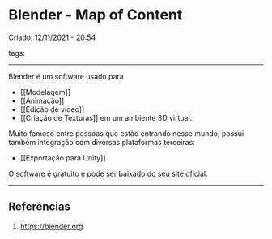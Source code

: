 # Blender - Map of Content
Criado: 12/11/2021 - 20:54

tags: 

---

Blender é um software usado para
- [[Modelagem]]
- [[Animação]]
- [[Edição de vídeo]]
- [[Criação de Texturas]] 
em um ambiente 3D virtual.

Muito famoso entre pessoas que estão entrando nesse mundo, possui também integração com diversas plataformas terceiras:
- [[Exportação para Unity]]


O software é gratuito e pode ser baixado do seu site oficial.

---
## Referências
1. https://blender.org